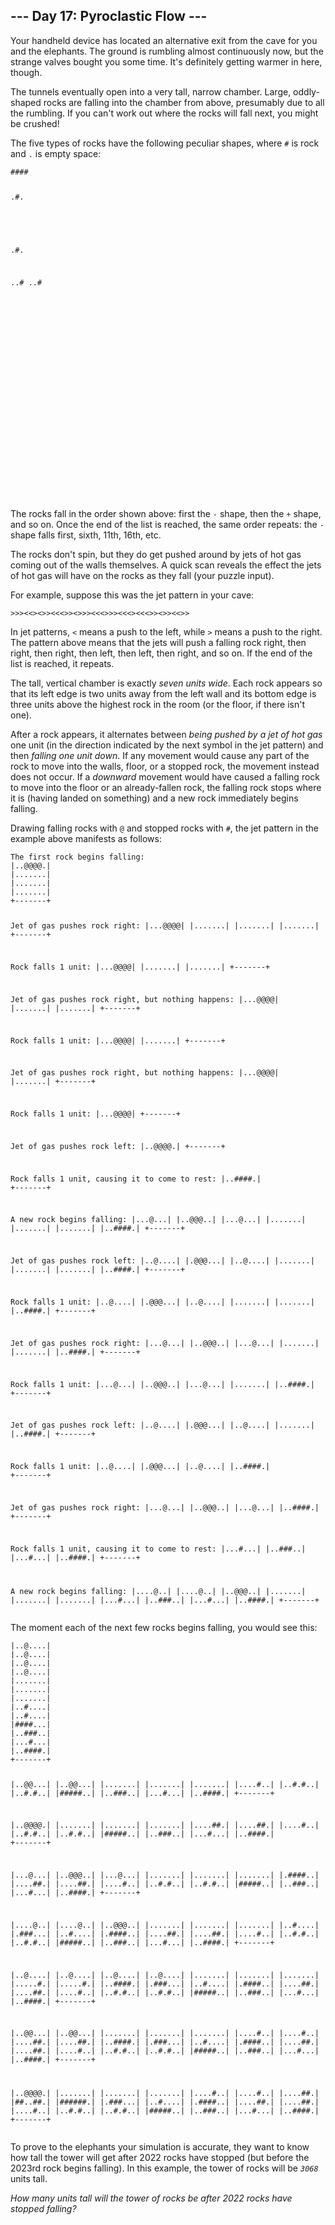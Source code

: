 <h2>--- Day 17: Pyroclastic Flow ---</h2><p>Your handheld device has located an alternative exit from the cave for you and the elephants.  The ground is rumbling almost continuously now, but the strange valves bought you some time. It's definitely getting warmer in here, though.</p>
<p>The tunnels eventually open into a very tall, narrow chamber. Large, oddly-shaped rocks are falling into the chamber from above, presumably due to all the rumbling. If you can't work out where the rocks will fall next, you might be <span title="I am the man who arranges the blocks / that descend upon me from up above!">crushed</span>!</p>
<p>The five types of rocks have the following peculiar shapes, where <code>#</code> is rock and <code>.</code> is empty space:</p>
<pre><code>####

.#.
###
.#.

..#
..#
###

#
#
#
#

##
##
</code></pre>
<p>The rocks fall in the order shown above: first the <code>-</code> shape, then the <code>+</code> shape, and so on. Once the end of the list is reached, the same order repeats: the <code>-</code> shape falls first, sixth, 11th, 16th, etc.</p>
<p>The rocks don't spin, but they do get pushed around by jets of hot gas coming out of the walls themselves. A quick scan reveals the effect the jets of hot gas will have on the rocks as they fall (your puzzle input).</p>
<p>For example, suppose this was the jet pattern in your cave:</p>
<pre><code>&gt;&gt;&gt;&lt;&lt;&gt;&lt;&gt;&gt;&lt;&lt;&lt;&gt;&gt;&lt;&gt;&gt;&gt;&lt;&lt;&lt;&gt;&gt;&gt;&lt;&lt;&lt;&gt;&lt;&lt;&lt;&gt;&gt;&lt;&gt;&gt;&lt;&lt;&gt;&gt;
</code></pre>
<p>In jet patterns, <code>&lt;</code> means a push to the left, while <code>&gt;</code> means a push to the right. The pattern above means that the jets will push a falling rock right, then right, then right, then left, then left, then right, and so on. If the end of the list is reached, it repeats.</p>
<p>The tall, vertical chamber is exactly <em>seven units wide</em>. Each rock appears so that its left edge is two units away from the left wall and its bottom edge is three units above the highest rock in the room (or the floor, if there isn't one).</p>
<p>After a rock appears, it alternates between <em>being pushed by a jet of hot gas</em> one unit (in the direction indicated by the next symbol in the jet pattern) and then <em>falling one unit down</em>. If any movement would cause any part of the rock to move into the walls, floor, or a stopped rock, the movement instead does not occur. If a <em>downward</em> movement would have caused a falling rock to move into the floor or an already-fallen rock, the falling rock stops where it is (having landed on something) and a new rock immediately begins falling.</p>
<p>Drawing falling rocks with <code>@</code> and stopped rocks with <code>#</code>, the jet pattern in the example above manifests as follows:</p>
<pre><code>The first rock begins falling:
|..@@@@.|
|.......|
|.......|
|.......|
+-------+

Jet of gas pushes rock right:
|...@@@@|
|.......|
|.......|
|.......|
+-------+

Rock falls 1 unit:
|...@@@@|
|.......|
|.......|
+-------+

Jet of gas pushes rock right, but nothing happens:
|...@@@@|
|.......|
|.......|
+-------+

Rock falls 1 unit:
|...@@@@|
|.......|
+-------+

Jet of gas pushes rock right, but nothing happens:
|...@@@@|
|.......|
+-------+

Rock falls 1 unit:
|...@@@@|
+-------+

Jet of gas pushes rock left:
|..@@@@.|
+-------+

Rock falls 1 unit, causing it to come to rest:
|..####.|
+-------+

A new rock begins falling:
|...@...|
|..@@@..|
|...@...|
|.......|
|.......|
|.......|
|..####.|
+-------+

Jet of gas pushes rock left:
|..@....|
|.@@@...|
|..@....|
|.......|
|.......|
|.......|
|..####.|
+-------+

Rock falls 1 unit:
|..@....|
|.@@@...|
|..@....|
|.......|
|.......|
|..####.|
+-------+

Jet of gas pushes rock right:
|...@...|
|..@@@..|
|...@...|
|.......|
|.......|
|..####.|
+-------+

Rock falls 1 unit:
|...@...|
|..@@@..|
|...@...|
|.......|
|..####.|
+-------+

Jet of gas pushes rock left:
|..@....|
|.@@@...|
|..@....|
|.......|
|..####.|
+-------+

Rock falls 1 unit:
|..@....|
|.@@@...|
|..@....|
|..####.|
+-------+

Jet of gas pushes rock right:
|...@...|
|..@@@..|
|...@...|
|..####.|
+-------+

Rock falls 1 unit, causing it to come to rest:
|...#...|
|..###..|
|...#...|
|..####.|
+-------+

A new rock begins falling:
|....@..|
|....@..|
|..@@@..|
|.......|
|.......|
|.......|
|...#...|
|..###..|
|...#...|
|..####.|
+-------+
</code></pre>
<p>The moment each of the next few rocks begins falling, you would see this:</p>
<pre><code>|..@....|
|..@....|
|..@....|
|..@....|
|.......|
|.......|
|.......|
|..#....|
|..#....|
|####...|
|..###..|
|...#...|
|..####.|
+-------+

|..@@...|
|..@@...|
|.......|
|.......|
|.......|
|....#..|
|..#.#..|
|..#.#..|
|#####..|
|..###..|
|...#...|
|..####.|
+-------+

|..@@@@.|
|.......|
|.......|
|.......|
|....##.|
|....##.|
|....#..|
|..#.#..|
|..#.#..|
|#####..|
|..###..|
|...#...|
|..####.|
+-------+

|...@...|
|..@@@..|
|...@...|
|.......|
|.......|
|.......|
|.####..|
|....##.|
|....##.|
|....#..|
|..#.#..|
|..#.#..|
|#####..|
|..###..|
|...#...|
|..####.|
+-------+

|....@..|
|....@..|
|..@@@..|
|.......|
|.......|
|.......|
|..#....|
|.###...|
|..#....|
|.####..|
|....##.|
|....##.|
|....#..|
|..#.#..|
|..#.#..|
|#####..|
|..###..|
|...#...|
|..####.|
+-------+

|..@....|
|..@....|
|..@....|
|..@....|
|.......|
|.......|
|.......|
|.....#.|
|.....#.|
|..####.|
|.###...|
|..#....|
|.####..|
|....##.|
|....##.|
|....#..|
|..#.#..|
|..#.#..|
|#####..|
|..###..|
|...#...|
|..####.|
+-------+

|..@@...|
|..@@...|
|.......|
|.......|
|.......|
|....#..|
|....#..|
|....##.|
|....##.|
|..####.|
|.###...|
|..#....|
|.####..|
|....##.|
|....##.|
|....#..|
|..#.#..|
|..#.#..|
|#####..|
|..###..|
|...#...|
|..####.|
+-------+

|..@@@@.|
|.......|
|.......|
|.......|
|....#..|
|....#..|
|....##.|
|##..##.|
|######.|
|.###...|
|..#....|
|.####..|
|....##.|
|....##.|
|....#..|
|..#.#..|
|..#.#..|
|#####..|
|..###..|
|...#...|
|..####.|
+-------+
</code></pre>
<p>To prove to the elephants your simulation is accurate, they want to know how tall the tower will get after 2022 rocks have stopped (but before the 2023rd rock begins falling). In this example, the tower of rocks will be <code><em>3068</em></code> units tall.</p>
<p><em>How many units tall will the tower of rocks be after 2022 rocks have stopped falling?</em></p>
